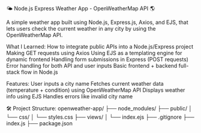 🌤️ Node.js Express Weather App - OpenWeatherMap API 🌎

A simple weather app built using Node.js, Express.js, Axios, and EJS, that lets users check the current weather in any city by using the OpenWeatherMap API.

What I Learned:
How to integrate public APIs into a Node.js/Express project
Making GET requests using Axios
Using EJS as a templating engine for dynamic frontend
Handling form submissions in Express (POST requests)
Error handling for both API and user inputs
Basic frontend + backend full-stack flow in Node.js

Features:
User inputs a city name
Fetches current weather data (temperature + condition) using OpenWeatherMap API
Displays weather info using EJS
Handles errors like invalid city name

🛠️ Project Structure:
openweather-app/
├── node_modules/
├── public/
│   └── css/
│       └── styles.css
├── views/
│   └── index.ejs
├── .gitignore
├── index.js
├── package.json
